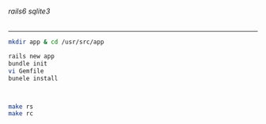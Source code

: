 ###### rails6 sqlite3
---


```sh
mkdir app & cd /usr/src/app

rails new app
bundle init
vi Gemfile
bunele install
```

```sh

```

```sh

```


```sh
make rs
make rc

```
